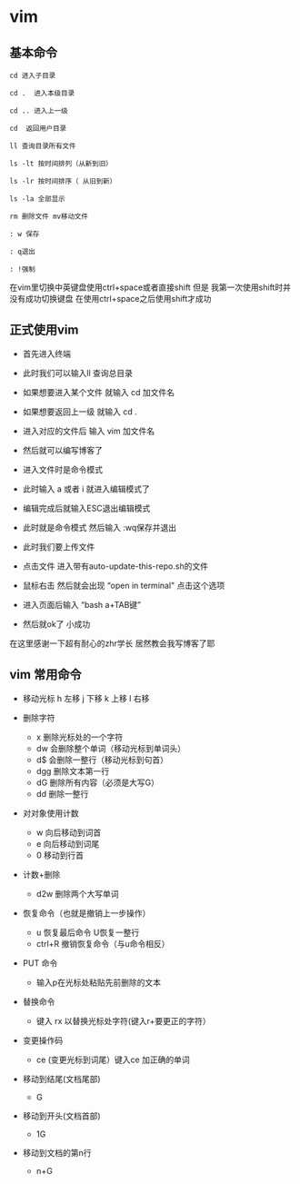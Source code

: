 # vim

## 基本命令

```
cd 进入子目录 
 
cd .  进入本级目录 

cd .. 进入上一级 

cd  返回用户目录 

ll 查询目录所有文件 

ls -lt 按时间排列（从新到旧） 

ls -lr 按时间排序（ 从旧到新） 

ls -la 全部显示 

rm 删除文件 mv移动文件 

: w 保存 

: q退出 

: !强制 
```



 在vim里切换中英键盘使用ctrl+space或者直接shift 但是 我第一次使用shift时并没有成功切换键盘  在使用ctrl+space之后使用shift才成功 

## 正式使用vim

- 首先进入终端

- 此时我们可以输入ll 查询总目录

- 如果想要进入某个文件 就输入 cd 加文件名

- 如果想要返回上一级 就输入 cd .

- 进入对应的文件后 输入 vim 加文件名

- 然后就可以编写博客了

-  进入文件时是命令模式

- 此时输入 a 或者 i 就进入编辑模式了

- 编辑完成后就输入ESC退出编辑模式

- 此时就是命令模式 然后输入 :wq保存并退出

- 此时我们要上传文件

- 点击文件 进入带有auto-update-this-repo.sh的文件

- 鼠标右击 然后就会出现 “open in terminal"  点击这个选项

- 进入页面后输入 “bash a+TAB键”

- 然后就ok了 小成功

在这里感谢一下超有耐心的zhr学长 居然教会我写博客了耶

## vim 常用命令
 - 移动光标
 h 左移 j 下移 k 上移 l 右移
 - 删除字符
    - x 删除光标处的一个字符 
    - dw 会删除整个单词（移动光标到单词头）
    - d$ 会删除一整行（移动光标到句首）
    - dgg 删除文本第一行
    - dG 删除所有内容（必须是大写G）
    - dd 删除一整行
 - 对对象使用计数
    - w 向后移动到词首
    - e 向后移动到词尾
    - 0 移动到行首
 - 计数+删除
    - d2w 删除两个大写单词
 - 恢复命令（也就是撤销上一步操作）
    - u 恢复最后命令  U恢复一整行
    - ctrl+R 撤销恢复命令（与u命令相反）
 - PUT 命令
    - 输入p在光标处粘贴先前删除的文本
 - 替换命令
    - 键入 rx 以替换光标处字符(键入r+要更正的字符）
 - 变更操作码
    - ce (变更光标到词尾）键入ce 加正确的单词

- 移动到结尾(文档尾部)
    - G

- 移动到开头(文档首部)
    - 1G

- 移动到文档的第n行
    - n+G
